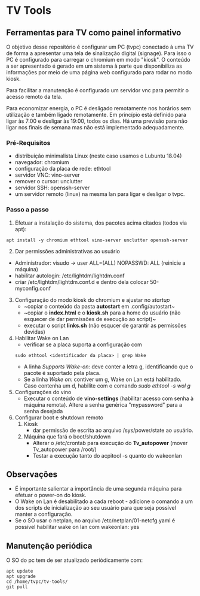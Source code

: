 # TV Tools

## Ferramentas para TV como painel informativo

O objetivo desse repositório é configurar um PC (tvpc) conectado à uma TV de forma a apresentar uma tela de sinalização digital (signage). Para isso o PC é configurado para carregar o chromium em modo "kiosk". O conteúdo a ser apresentado é gerado em um sistema à parte que disponibiliza as informações por meio de uma página web configurado para rodar no modo kiosk.

Para facilitar a manutenção é configurado um servidor vnc para permitir o acesso remoto da tela.

Para economizar energia, o PC é desligado remotamente nos horários sem utilização e também ligado remotamente. Em princípio está definido para ligar às 7:00 e desligar às 19:00, todos os dias. Há uma previsão para não ligar nos finais de semana mas não está implementado adequadamente.

### Pré-Requisitos
* distribuição minimalista Linux (neste caso usamos o Lubuntu 18.04)
* navegador: chromium
* configuração da placa de rede: ethtool
* servidor VNC: vino-server
* remover o cursor: unclutter
* servidor SSH: openssh-server
* um servidor remoto (linux) na mesma lan para ligar e desligar o tvpc.

### Passo a passo
1. Efetuar a instalação do sistema, dos pacotes acima citados (todos via apt):
```
apt install -y chromium ethtool vino-server unclutter openssh-server
```

 2. Dar permissões administrativas ao usuário
   - Administrador: visudo -> user ALL=(ALL) NOPASSWD: ALL (reinicie a máquina)
   - habilitar autologin: /etc/lightdm/lightdm.conf
   - criar /etc/lightdm/lightdm.conf.d e dentro dela colocar 50-myconfig.conf
3. Configuração do modo kiosk do chromium e ajustar no _startup_
   - ~copiar o conteúdo da pasta **autostart** em .config/autostart~
   - ~copiar o **index.html** e o **kiosk.sh** para a home do usuário (não esquecer de dar permissões de execução ao script)~
   - executar o script **links.sh** (não esqucer de garantir as permissões devidas)
4. Habilitar Wake on Lan
   - verificar se a placa suporta a configuração com
   ```
   sudo ethtool <identificador da placa> | grep Wake
   ```
   - A linha _Supports Wake-on: <letters>_ deve conter a letra g, identificando que o pacote é suportado pela placa.
   - Se a linha _Wake on: <letters>_ contiver um g, Wake on Lan está habilitado. Caso contenha um d, habilite com o
       comando _sudo ethtool -s <identificador da placa> wol g_
5. Configurações do vino
   - Executar o conteúdo de **vino-settings** (habilitar acesso com senha à máquina remota). Altere a senha genérica
       "mypassword" para a senha desejada
6. Configurar boot e shutdown remoto 
   1. Kiosk
      - dar permissão de escrita ao arquivo /sys/power/state ao usuário.
   2. Máquina que fará o boot/shutdown
      - Alterar o /etc/crontab para execução do __Tv_autopower__ (mover Tv_autopower para /root/)
      - Testar a execução tanto do acpitool -s quanto do wakeonlan


## Observações
- É importante salientar a importância de uma segunda máquina para efetuar o power-on do kiosk.
- O Wake on Lan é desabilitado a cada reboot - adicione o comando a um dos scripts de inicialização ao seu usuário para que seja possível manter a configuração.
- Se o SO usar o netplan, no arquivo /etc/netplan/01-netcfg.yaml é possível habilitar wake on lan com wakeonlan: yes


## Manutenção periódica

O SO do pc tem de ser atualizado periódicamente com:
```
apt update
apt upgrade
cd /home/tvpc/tv-tools/
git pull
```
